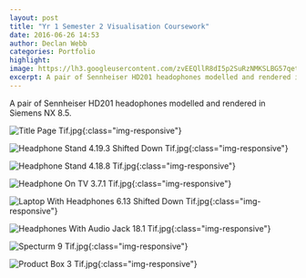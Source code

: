 ```yaml
---
layout: post
title: "Yr 1 Semester 2 Visualisation Coursework"
date: 2016-06-26 14:53
author: Declan Webb
categories: Portfolio
highlight:
image: https://lh3.googleusercontent.com/zvEEQllR8dI5p2SuRzNMKSLBG57qetbpBzA75OdFMaWzCC-K4Nzm0qDVTpGCMrdE53J-GkaqiStJhXT0XIDus_MLrYapKGsKx-4iZjwAtIQGcbBAqR5xPVonLpFbtQeUtetT_XJ-jYrTAUUNNDIWTlGCB5ZJUkqJeT92drIqjhOFwCtM24MQFk0MC1zwVtehWkdt0Uv6U8FQTQ0-L8nlqJIQGHkrBQO6aNqxShVe20zTgfqsmKOfu6UMvpqqwI1UK5AoED7Q-CU0LxtpClrrldTRx0cUW4DCqG9H9YGz0cr1XFwkk9l_FToM6sBJJ0sJdFa01_wwmAortLgz5BPGFVSqJfOD6d8mB2_ATnJobbwgBXXD4aymL2Cy9Wjtwemyxc9bmad1_36_HF1SE0ffXRNcyK5Z0FOCvdbVxo1Dcqjbi9xSTgUtTyPyjWf0sdon2BCOsMViA9HtvgQ0DA_brlj27EVBuoPPZhv_2ttfnmjULmINHzRS7g0onN2AuUm-IuIxrRftgfWJ0mwGhs0GVflo6BYkb7_M_Xg4plw2MJ5Y6BXla00wHGOUL4FU-xnpK2LOdFFC1aUCLQI3EbgU1EivxXrONwJv93rGpVEFJsY7wq6rwhDEFw=s1000
excerpt: A pair of Sennheiser HD201 headophones modelled and rendered in Siemens NX 8.5.  
---
```

A pair of Sennheiser HD201 headophones modelled and rendered in Siemens NX 8.5.  

![Title Page Tif.jpg](https://lh3.googleusercontent.com/GRYuy1-PpDtJqwww2ALQ4DG7_hNoYd465TFLK4oczz6fkek-ELMbPnbkt6HXYP4PqI00UFPIog2gih4XhTZaVVEPiVUHxTKDVXGWxR0vo4afJUPyaX9UMNa8Qompl7BU5Vnj_m1aJYWkC1-MXkEJ_5N8gM5RZ5eNCULYGIW9CKpBLvTyJFzEQXlJ8KHTZyc4FGJGhcgAGMLvkPcXyEJScfNsXsfipFwhdQkNCfW-i8Ird8kxunsK-R44J55fuc8DuRHDHNqNebdht-M8cLlC_U-ohvR2hK15xtOvSz8wp2BgQJsaUfH9t1OZgfQ7xlJwuR80jQ_k-htplNbDHw5e4WACyIfITZzlhonMANAb4Tgqxez9PtVBtbuoBvGLKoEuu5B1iQmVVaGb9EZOfohtRRJXrsZJTpZ_bTbidy8TUepCKj1s-Iezo72mzhEMRJM0HB0L7IVbipR68KsDFnN_YvF2-LPOXAuvB5od0gjKs1Ozp0kVjcJsOiMDlEhEwbPSSd-iDh87IuBazwq0Z99PBqVs7h_scnwpZxoW4uIOMhTNlUnRJMNyR3u4bN6uyoyGeVNsjQHZeJQpyg18MqsVXl9lUrIVO3mQ93vYZKn2pqFU0N2dl2QdfA=s1000){:class="img-responsive"}

![Headphone Stand 4.19.3 Shifted Down Tif.jpg](https://lh3.googleusercontent.com/loRNEB7LJWUgUx8Bbgtkt-BoQC5gy479Xyo7l_7LQg8OgdXpNMoy9s_zOfwV7y5V5ztzdPf4PswNiRVPEat_9cspmr1BSo8tVJczluxXrSvoMT9-I-8sHkJx21Igvv7SwLj6D_i3h0npOw3ENx7nJye64LEv18O5yooR_fKTEXRdufnYO6ASCNO6UA9NPTtN746tE7Hwnu9qXwaLq9EDDwc8iTzoZX5UQyfHebvz4H3rSy9O8Vym75u4sdO15ylaptxO77Oh1AwI1OXDI2mHvgwxZdaY-3lSWPwYWtUHBFMEiRvrHsJQ7ybJOgbYg7koFMr1U9BgzCaksVMpteEcE_HRk7mPDXmyo0sTuoOcxdCUsS0o464q4aS3vZLVVkCTpnkqVUlA6NmCpqstKI0Cdw7M_-ee-e4r1duahfR1HIZ1VO7yb7VoKVvhl-24ze2Vu_Fa0tAHgLCl1hTeJIulD4xd_4vgzMDghZUMehcHeL9eku7Yb7aWsiP0CUdenBVLBToGrymehnrlZHi0KLLtFHw8UIGsRkc4pXhcItJqHUDx9ClTwMfJ5cAK1QPGI6FhAtgWFQ7aSXDU9mU8Zf3xEOA71dgpZ9Ce58QGyMOZzPdSI2hhiZsfwQ=s1000){:class="img-responsive"}

![Headphone Stand 4.18.8 Tif.jpg](https://lh3.googleusercontent.com/QwVUaPWFT2s08MxkHhPaUhSBa3pnnh6Eui6OOe8itLwtC69Ydpg68gIUXIWg1jbNkCuM9jbc9U-ByqQu7uUrFkvsafJnjWxKRcRQjIZKCiBHnoGFq2Kg30NdafyB8z7m994xnMK7rysBShTEXiJ1qbjIQDbOX5xC9XHBIrBSe-FKohb6j4ZTYsajDeJJzAOEhyp6yu_YxLMY3dOsBmYOex68Gs153vJsz32bGtwWFcVtnbAsXTsnP0lTBy2cr6FTMx2N6wtd1J8Tn3JUsKlvpUAlV3wa-lUa1iF9bMgXi73ghTvWdlA9BYLq3eDIvTaRtRtMBUshzBnRhdYulrfK8xcyP18yhnmbp9NpXIcDtMiLMqShMZPilUmRAL0dxatZhygDBZIgp2PSX5NqctpiLCNHbc_p5HoHA4KBHKGgzvNw75jA2GIYoZo12kLbGVBwBgVYSEiOh_cdCb9krVcxdzEsVVCUutBxVdT3TZEZcVgjKRgFL6D-hvTsBkTkYHnEQwhLg1vogwvMiWK4xyCqf3nzykaBrHgEZTSlbWIBTlFamOFqQWY6mqegOgZgRwpykf5tMsde55Wr35_otbCKFM-rjGzToPdTP47RmLkHlZ8MXDWdJDHhgA=s1000){:class="img-responsive"}

![Headphone On TV 3.7.1 Tif.jpg](https://lh3.googleusercontent.com/jA7VUbVMajvJxMv7Gh-3c9tvU-x6HgyygST87C45xfkzSRD9rMavP89s3uPTQzSWFKQspIvFDz1OvAbVINJ13NfpQyXD6FT4Ph9htRyaacSGBtxDK5N-jK1szXNwhaTyCHQNxZTXZHUgcn_oCy5IfZWwNRbLyC0C8bbc1TyLug_Vm5k18h23_DnoZUkbF7GPYckgLlARa1__Hwauqfbv82SYc2TpiEvMUG9PegPZjqiIQJ1LXge-kRO1IGBXJTx6I5VWEdU6-FZhmJdD2TOQhQfgW2dK_FqsNeJPzuLfJjmcs6XGwoeHDfKhRodJXx_6KpOhaR_c8LsoR4tdRhS0tkEB-2xd2SjcU9kWFr0Xc1XApF-rtzNiI8-Xcr7PPH1fqK11F1l3KjLTQIP-DNZXIsP-1J0swarXhmOWoVEXEvryhElTyQnmy6z59TJW1apU120ADDEI_Ks8nHa1anhzLy0lLgY4qfMR2t6OXrUVxSbuQs7lVWk5WMKU9hJM3V-PolEzC5NJmS5Dm630pqAVahEx0jcXdohcD1q-tBNUVG57TkWmBq9Y8M26yZMz7lbgY49bRfTUVoBiwobi1Bf9mbVlCk6XqlOZeOLhAQiQ2qxXd6st8b4n6w=s1000){:class="img-responsive"}

![Laptop With Headphones 6.13 Shifted Down Tif.jpg](https://lh3.googleusercontent.com/QVt7_aSFe8R5fvKAFD1yOioGQppgMnU-T_b9bTfpVGt4U86PXAV4IsYbG9AxW2_XbjNLrnNINc97ewIwszlJXhevcO5HYEzCJNukl80X0o-8k2XyTdTzC9ov3dz5tQ9GtLgvjaFJsrcoNwoiopte9TxVVZd52oC-8EYMywJ6sj_bV5sznxTHaUJf3AeVSn_tleKkDbYvSr_gc8ZCJnx15UI6JE_2BArC7F4qNJvo2fOE3Uvni4Rk8fgUqcz_-pcIWgEstj205qJzKEQD3F-Pr-iyHFMVTnNy9yzO2EZodwUEGSY8dRcOrr07wCYFr1cJR_8cUxQmuY7F8LUxor_5y_WtZ0fSbpCBkfptmK3xvLHl1enSSssBoA_hLiSdul3Fx6LJMfhnf6w09LRfk8yGJmm_hqbAUxlYotzfKOvLj2GmReSuDo4DbBJiGNrDp5T_fP1L80G4c_enEgyqhng6537Th-kgZ70r2hsLwkks3kBU7qTAaKOLWiURsLWFjrexGe7mvq7IFsVLjfQ44bflIBC0qUdpwEdlqODFEELsRRR-QthbmGMUoHjFr6Et_5pXEW8eGgLYkBSPIy0B_AMsaJjTn_wuWVaEq7ajOApqT34hiYq1lLs9oQ=s1000){:class="img-responsive"}

![Headphones With Audio Jack 18.1 Tif.jpg](https://lh3.googleusercontent.com/4lZlWhazbYIT4liXiP41c5HIsGK4_g2gqJ_eAi80M0SL0TBjwPQ1fXZ_AMcyNL4K7G8XB73VPZwdKtT8LbN6sOMvyaaWWkZrvxrtBVqBPDqxkv9KF5_v4yFAEnFuu6KjxXWxF5z5Mf3hps8oNwDZt1hke0xYnkjW4jZcezf3mjl9PhOHhS0YiQhf6AQIte4AU4i_YWvx3GpEBZvGnl0DzM4XGTi01qDpnz6p7owi0K8_c5X4xEwlE4Bsvcr7ouYzdOE3F6MBABqd3flIJ4YtRCkRpzSs9gD8kSZ8uWK4uroPAfMBRiB5lpPmUwtriyCBE8hhH4ctYA3DZ1UY4WBY0V7HUY_DF0QDwvdBZ4Y-rW4AmoF9k40xgAkFDDYBd00yol_lLDYtO1APTH_A82rMhmn3VoeB18FVjkfeLUmJaSO_4trxISbGWQnzHKyvmnySeUv3gTt2MRZQiSW6KCosk1htd23wTP1jfUcr952qCJUUtolH55VVwiyIpjUedJ5t3obzsYMQbTjGMseiTpPr5jMal9DIZscSDmEzDoENWQHC6sqaM9EQB7aYkYftp5XwpVsQppbXz28DdgOe1rsgHVY-OyN0IrVVpk3O8Fg1_yWazQYGgnfxGg=s1000){:class="img-responsive"}

![Specturm 9 Tif.jpg](https://lh3.googleusercontent.com/zvEEQllR8dI5p2SuRzNMKSLBG57qetbpBzA75OdFMaWzCC-K4Nzm0qDVTpGCMrdE53J-GkaqiStJhXT0XIDus_MLrYapKGsKx-4iZjwAtIQGcbBAqR5xPVonLpFbtQeUtetT_XJ-jYrTAUUNNDIWTlGCB5ZJUkqJeT92drIqjhOFwCtM24MQFk0MC1zwVtehWkdt0Uv6U8FQTQ0-L8nlqJIQGHkrBQO6aNqxShVe20zTgfqsmKOfu6UMvpqqwI1UK5AoED7Q-CU0LxtpClrrldTRx0cUW4DCqG9H9YGz0cr1XFwkk9l_FToM6sBJJ0sJdFa01_wwmAortLgz5BPGFVSqJfOD6d8mB2_ATnJobbwgBXXD4aymL2Cy9Wjtwemyxc9bmad1_36_HF1SE0ffXRNcyK5Z0FOCvdbVxo1Dcqjbi9xSTgUtTyPyjWf0sdon2BCOsMViA9HtvgQ0DA_brlj27EVBuoPPZhv_2ttfnmjULmINHzRS7g0onN2AuUm-IuIxrRftgfWJ0mwGhs0GVflo6BYkb7_M_Xg4plw2MJ5Y6BXla00wHGOUL4FU-xnpK2LOdFFC1aUCLQI3EbgU1EivxXrONwJv93rGpVEFJsY7wq6rwhDEFw=s1000){:class="img-responsive"}

![Product Box 3 Tif.jpg](https://lh3.googleusercontent.com/Qw4nQVzFWTHy-2vzsj5r0hULIWTfk7QXgQT8rETuOGZg8P3Y44LTi4ILj1kmNjeNDFVn6KCOyDxaku61KPaG6c63MEt0L2YDbh2LprZ79wrVTsV7DxWpvtkz8J9jGUKEUZHnU3PG-8Qmdqcb0uKcLAcKXVu3Sx45nXRVOFybCR-mHk_0CdiN861zwRp0dERhHB2GHmxFuqG2KsE3QL8VsHGft43RtYejGk9jNAd41n2bQ2gBJwSusP-FrbruuDGY3EisfAUNsrhNvAL4Uib8uq9BJlbKVBvlVnJGrAXvYkE7mWmrR66yqwLJNm4ua6QFudF0pjRVT5XNETqRym7wE4smRqNttqvjpm6tPAqOrX4Ab7w3nrufu_T4kJsvFVLej36z70kxL-FN5TooV_blS-Hn3XYGMJSTAz2gzdVKNOWdXHBOAxDzMgUauts8kZZLAcvtEiKJ__MMDmtKy8-cm0pvt8E2FUnCMuNjSPu4S07D9X3YPXJUh8dGdf0W8BpWYiWbfL4zP1sN0gdppXgF1CRN4WiZr818MmGeVOLOMn4scSjiADE9Uncvjp-n2DWtA_Xv35xnJCiQEaTseX6T1v1Iu19XNvScxQuXaG4qZJ2nspB0LU3H_A=s1000){:class="img-responsive"}

